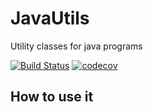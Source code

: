 # JavaUtils
Utility classes for java programs

[![Build Status](https://travis-ci.org/thiagodnf/javautils.svg?branch=master)](https://travis-ci.org/thiagodnf/javautils)
[![codecov](https://codecov.io/gh/thiagodnf/javautils/branch/master/graph/badge.svg)](https://codecov.io/gh/thiagodnf/javautils)

## How to use it
